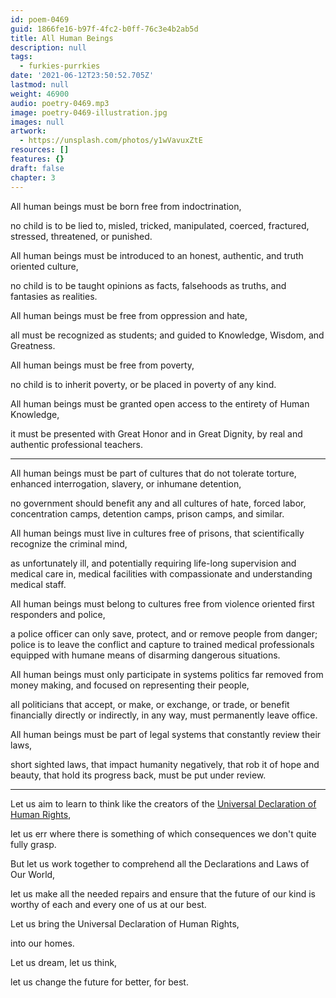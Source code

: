 ```yaml
---
id: poem-0469
guid: 1866fe16-b97f-4fc2-b0ff-76c3e4b2ab5d
title: All Human Beings
description: null
tags:
  - furkies-purrkies
date: '2021-06-12T23:50:52.705Z'
lastmod: null
weight: 46900
audio: poetry-0469.mp3
image: poetry-0469-illustration.jpg
images: null
artwork:
  - https://unsplash.com/photos/y1wVavuxZtE
resources: []
features: {}
draft: false
chapter: 3
---
```


All human beings must be born free from indoctrination,

no child is to be lied to, misled, tricked, manipulated, coerced, fractured, stressed, threatened, or punished.

All human beings must be introduced to an honest, authentic, and truth oriented culture,

no child is to be taught opinions as facts, falsehoods as truths, and fantasies as realities.

All human beings must be free from oppression and hate,

all must be recognized as students; and guided to Knowledge, Wisdom, and Greatness.

All human beings must be free from poverty,

no child is to inherit poverty, or be placed in poverty of any kind.

All human beings must be granted open access to the entirety of Human Knowledge,

it must be presented with Great Honor and in Great Dignity, by real and authentic professional teachers.

---

All human beings must be part of cultures that do not tolerate torture, enhanced interrogation, slavery, or inhumane detention,

no government should benefit any and all cultures of hate, forced labor, concentration camps, detention camps, prison camps, and similar.

All human beings must live in cultures free of prisons, that scientifically recognize the criminal mind,

as unfortunately ill, and potentially requiring life-long supervision and medical care in, medical facilities with compassionate and understanding medical staff.

All human beings must belong to cultures free from violence oriented first responders and police,

a police officer can only save, protect, and or remove people from danger; police is to leave the conflict and capture to trained medical professionals equipped with humane means of disarming dangerous situations.

All human beings must only participate in systems politics far removed from money making, and focused on representing their people,

all politicians that accept, or make, or exchange, or trade, or benefit financially directly or indirectly, in any way, must permanently leave office.

All human beings must be part of legal systems that constantly review their laws,

short sighted laws, that impact humanity negatively, that rob it of hope and beauty, that hold its progress back, must be put under review.

---

Let us aim to learn to think like the creators of the [Universal Declaration of Human Rights](https://www.youtube.com/results?search_query=Universal+Declaration+of+Human+Rights),

let us err where there is something of which consequences we don't quite fully grasp.

But let us work together to comprehend all the Declarations and Laws of Our World,

let us make all the needed repairs and ensure that the future of our kind is worthy of each and every one of us at our best.

Let us bring the Universal Declaration of Human Rights,

into our homes.

Let us dream, let us think,

let us change the future for better, for best.
